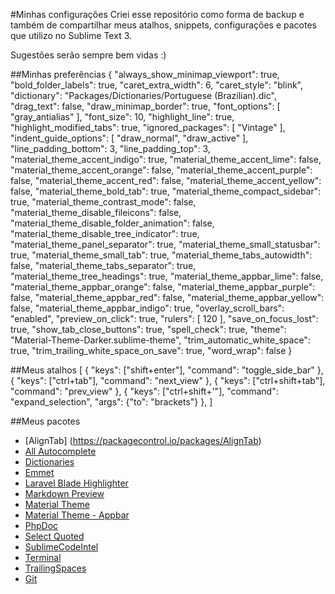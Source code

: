 #Minhas configurações
Criei esse repositório como forma de backup e também de compartilhar meus atalhos, snippets, configurações e pacotes
que utilizo no Sublime Text 3.

Sugestões serão sempre bem vidas :)

##Minhas preferências
	{
		"always_show_minimap_viewport": true,
		"bold_folder_labels": true,
		"caret_extra_width": 6,
		"caret_style": "blink",
		"dictionary": "Packages/Dictionaries/Portuguese (Brazilian).dic",
		"drag_text": false,
		"draw_minimap_border": true,
		"font_options":
		[
			"gray_antialias"
		],
		"font_size": 10,
		"highlight_line": true,
		"highlight_modified_tabs": true,
		"ignored_packages":
		[
			"Vintage"
		],
		"indent_guide_options":
		[
			"draw_normal",
			"draw_active"
		],
		"line_padding_bottom": 3,
		"line_padding_top": 3,
		"material_theme_accent_indigo": true,
		"material_theme_accent_lime": false,
		"material_theme_accent_orange": false,
		"material_theme_accent_purple": false,
		"material_theme_accent_red": false,
		"material_theme_accent_yellow": false,
		"material_theme_bold_tab": true,
		"material_theme_compact_sidebar": true,
		"material_theme_contrast_mode": false,
		"material_theme_disable_fileicons": false,
		"material_theme_disable_folder_animation": false,
		"material_theme_disable_tree_indicator": true,
		"material_theme_panel_separator": true,
		"material_theme_small_statusbar": true,
		"material_theme_small_tab": true,
		"material_theme_tabs_autowidth": false,
		"material_theme_tabs_separator": true,
		"material_theme_tree_headings": true,
		"material_theme_appbar_lime": false,
		"material_theme_appbar_orange": false,
		"material_theme_appbar_purple": false,
		"material_theme_appbar_red": false,
		"material_theme_appbar_yellow": false,
		"material_theme_appbar_indigo": true,
		"overlay_scroll_bars": "enabled",
		"preview_on_click": true,
		"rulers":
		[
			120
		],
		"save_on_focus_lost": true,
		"show_tab_close_buttons": true,
		"spell_check": true,
		"theme": "Material-Theme-Darker.sublime-theme",
		"trim_automatic_white_space": true,
		"trim_trailing_white_space_on_save": true,
		"word_wrap": false
	}

##Meus atalhos
	[
		{ "keys": ["shift+enter"], "command": "toggle_side_bar" },
		{ "keys": ["ctrl+tab"], "command": "next_view" },
		{ "keys": ["ctrl+shift+tab"], "command": "prev_view" },
		{ "keys": ["ctrl+shift+'"], "command": "expand_selection", "args": {"to": "brackets"} },
	]

##Meus pacotes
- [AlignTab] (https://packagecontrol.io/packages/AlignTab)
- [All Autocomplete](https://packagecontrol.io/packages/All%20Autocomplete)
- [Dictionaries](https://packagecontrol.io/packages/Dictionaries)
- [Emmet](https://packagecontrol.io/packages/Emmet)
- [Laravel Blade Highlighter](https://packagecontrol.io/packages/Laravel%20Blade%20Highlighter)
- [Markdown Preview](https://packagecontrol.io/packages/Markdown%20Preview)
- [Material Theme](https://packagecontrol.io/packages/Material%20Theme)
- [Material Theme - Appbar](https://packagecontrol.io/packages/Material%20Theme%20-%20Appbar)
- [PhpDoc](https://packagecontrol.io/packages/PhpDoc)
- [Select Quoted](https://packagecontrol.io/packages/Select%20Quoted)
- [SublimeCodeIntel](https://packagecontrol.io/packages/SublimeCodeIntel)
- [Terminal](https://packagecontrol.io/packages/Terminal)
- [Trailing​Spaces](https://packagecontrol.io/packages/TrailingSpaces)
- [Git](https://packagecontrol.io/packages/Git)